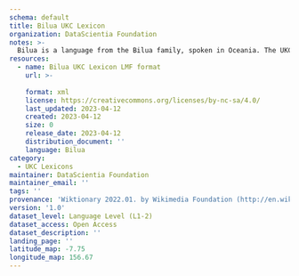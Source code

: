 ```yaml
---
schema: default
title: Bilua UKC Lexicon
organization: DataScientia Foundation
notes: >-
  Bilua is a language from the Bilua family, spoken in Oceania. The UKC Lexicon of Bilua is represented as a lexico-semantic network. It consists of words, word senses, synsets, as well as sense-level and synset-level relationships.
resources:
  - name: Bilua UKC Lexicon LMF format
    url: >-
      
    format: xml
    license: https://creativecommons.org/licenses/by-nc-sa/4.0/
    last_updated: 2023-04-12
    created: 2023-04-12
    size: 0
    release_date: 2023-04-12
    distribution_document: ''
    language: Bilua
category:
  - UKC Lexicons
maintainer: DataScientia Foundation
maintainer_email: ''
tags: ''
provenance: 'Wiktionary 2022.01. by Wikimedia Foundation (http://en.wiktionary.org); Princeton WordNet 2.1 by Princeton University (https://wordnet.princeton.edu)'
version: '1.0'
dataset_level: Language Level (L1-2)
dataset_access: Open Access
dataset_description: ''
landing_page: ''
latitude_map: -7.75
longitude_map: 156.67
---
```

